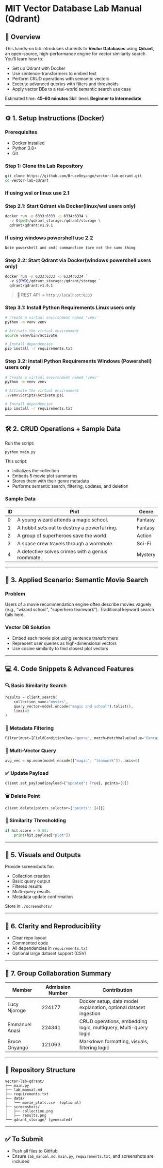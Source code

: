 # MIT Vector Database Lab Manual (Qdrant)

## 🧠 Overview

This hands-on lab introduces students to **Vector Databases** using **Qdrant**, an open-source, high-performance engine for vector similarity search. You'll learn how to:

* Set up Qdrant with Docker
* Use sentence-transformers to embed text
* Perform CRUD operations with semantic vectors
* Execute advanced queries with filters and thresholds
* Apply vector DBs to a real-world semantic search use case

Estimated time: **45–60 minutes**
Skill level: **Beginner to Intermediate**

---

## ⚙️ 1. Setup Instructions (Docker)

### Prerequisites

* Docker installed
* Python 3.8+
* Git

### Step 1: Clone the Lab Repository

```bash
git clone https://github.com/BruceOnyango/vector-lab-qdrant.git
cd vector-lab-qdrant
```
### If using wsl or linux use 2.1
### Step 2.1: Start Qdrant via Docker(linux/wsl users only)

```bash
docker run -p 6333:6333 -p 6334:6334 \
  -v $(pwd)/qdrant_storage:/qdrant/storage \
  qdrant/qdrant:v1.9.1
```
### If using windows powershell use 2.2
```bash
Note powershell and cmd( commandline )are not the same thing

```
### Step 2.2: Start Qdrant via Docker(windows powershell users only)

```bash
docker run -p 6333:6333 -p 6334:6334 `
  -v ${PWD}/qdrant_storage:/qdrant/storage `
  qdrant/qdrant:v1.9.1
```

> 🧪 REST API → `http://localhost:6333`

### Step 3.1: Install Python Requirements Linux users only

```bash
# Create a virtual environment named 'venv'
python -m venv venv

# Activate the virtual environment
source venv/bin/activate

# Install dependencies
pip install -r requirements.txt
```

### Step 3.2: Install Python Requirements Windows (Powershell) users only

```bash
# Create a virtual environment named 'venv'
python -m venv venv

# Activate the virtual environment
.\venv\Scripts\Activate.ps1

# Install dependencies
pip install -r requirements.txt
```

---

## 🛠️ 2. CRUD Operations + Sample Data

Run the script:

```bash
python main.py
```

This script:

* Initializes the collection
* Embeds 5 movie plot summaries
* Stores them with their genre metadata
* Performs semantic search, filtering, updates, and deletion

### Sample Data

| ID | Plot                                              | Genre   |
| -- | ------------------------------------------------- | ------- |
| 0  | A young wizard attends a magic school.            | Fantasy |
| 1  | A hobbit sets out to destroy a powerful ring.     | Fantasy |
| 2  | A group of superheroes save the world.            | Action  |
| 3  | A space crew travels through a wormhole.          | Sci-Fi  |
| 4  | A detective solves crimes with a genius roommate. | Mystery |

---

## 🧩 3. Applied Scenario: Semantic Movie Search

### Problem

Users of a movie recommendation engine often describe movies vaguely (e.g., "wizard school", "superhero teamwork"). Traditional keyword search fails here.

### Vector DB Solution

* Embed each movie plot using sentence transformers
* Represent user queries as high-dimensional vectors
* Use cosine similarity to find closest plot vectors

---

## 💻 4. Code Snippets & Advanced Features

### 🔍 Basic Similarity Search

```python
results = client.search(
    collection_name="movies",
    query_vector=model.encode("magic and school").tolist(),
    limit=3
)
```

### 🎯 Metadata Filtering

```python
Filter(must=[FieldCondition(key="genre", match=MatchValue(value="Fantasy"))])
```

### 🔗 Multi-Vector Query

```python
avg_vec = np.mean(model.encode(["magic", "teamwork"]), axis=0)
```

### ✅ Update Payload

```python
client.set_payload(payload={"updated": True}, points=[0])
```

### 🗑️ Delete Point

```python
client.delete(points_selector={"points": [4]})
```

### 🧮 Similarity Thresholding

```python
if hit.score > 0.85:
    print(hit.payload["plot"])
```

---

## 📸 5. Visuals and Outputs

Provide screenshots for:

* Collection creation
* Basic query output
* Filtered results
* Multi-query results
* Metadata update confirmation

Store in `./screenshots/`

---

## 🧼 6. Clarity and Reproducibility

* Clear repo layout
* Commented code
* All dependencies in `requirements.txt`
* Optional large dataset support (CSV)

---

## 🤝 7. Group Collaboration Summary

| Member        |Admission Number | Contribution                                                      | 
| --------------| --------------- | ----------------------------------------------------------------- |
| Lucy Njoroge  |   224177        | Docker setup, data model explanation, optional dataset ingestion  |
| Emmanuel Anasi|   224341        | CRUD operations, embedding logic, multiquery, Multi-query logic   |
| Bruce Onyango |   121063        | Markdown formatting, visuals, filtering logic                     |


---

## 📂 Repository Structure

```
vector-lab-qdrant/
├── main.py
├── lab_manual.md
├── requirements.txt
├── data/
│   └── movie_plots.csv  (optional)
├── screenshots/
│   ├── collection.png
│   ├── results.png
└── qdrant_storage/ (generated)
```

---

## ✅ To Submit

* Push all files to GitHub
* Ensure `lab_manual.md`, `main.py`, `requirements.txt`, and screenshots are included
